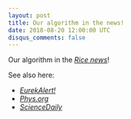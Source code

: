 ```yaml
---
layout: post
title: Our algorithm in the news!
date: 2018-08-20 12:00:00 UTC
disqus_comments: false
---
```


Our algorithm in the [*Rice news*](http://news.rice.edu/2018/08/20/quantum-bugs-meet-your-new-swatter-2/)! 

See also here:

- [*EurekAlert!*](https://www.eurekalert.org/pub_releases/2018-08/ru-qbm082018.php)
- [*Phys.org*](https://phys.org/news/2018-08-scientist-efficient-method-characterize-quantum.html)
- [*ScienceDaily*](https://www.sciencedaily.com/releases/2018/08/180820094440.htm)
